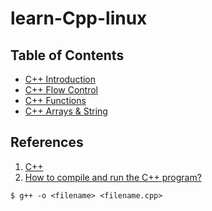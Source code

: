 # learn-Cpp-linux

## Table of Contents

- [C++ Introduction](https://github.com/KhairulIzwan/learn-Cpp-linux/blob/main/docs/C++%20Introduction.md)
- [C++ Flow Control](https://github.com/KhairulIzwan/learn-Cpp-linux/blob/460e1a4113786509ff1fe31f17158e8ca4660a41/docs/C++%20Flow%20Control.md)
- [C++ Functions](https://github.com/KhairulIzwan/learn-Cpp-linux/blob/main/docs/C++%20Functions.md)
- [C++ Arrays & String](https://github.com/KhairulIzwan/learn-Cpp-linux/blob/main/docs/C++%20Arrays%20&%20String.md)
## References

1. [C++](https://www.programiz.com/cpp-programming/)
2. [How to compile and run the C++ program?](https://www.tutorialspoint.com/How-to-compile-and-run-the-Cplusplus-program)

```
$ g++ -o <filename> <filename.cpp>
```
